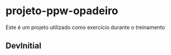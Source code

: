 # projeto-ppw-opadeiro
Este é um projeto utilizado como exercício durante o treinamento
## DevInitial
